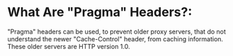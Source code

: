 # What Are "Pragma" Headers?:
"Pragma" headers can be used, to prevent older proxy servers, that do not understand the newer "Cache-Control" header, from caching information. These older servers are HTTP version 1.0.
